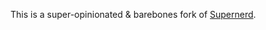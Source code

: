 This is a super-opinionated & barebones fork of [Supernerd](https://github.com/blahsd/supernerd.widget).
